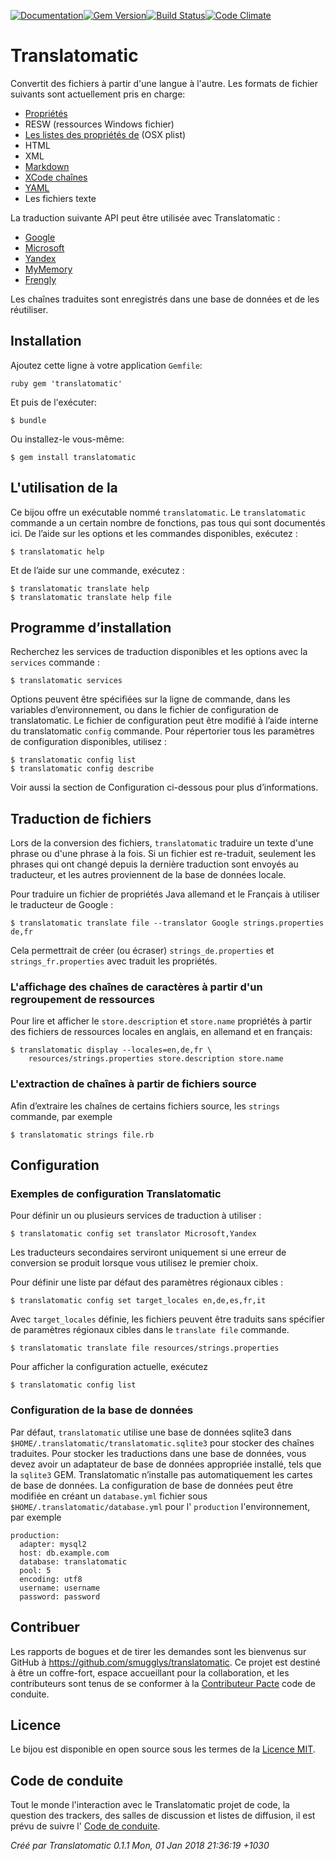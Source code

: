 [![Documentation](http://img.shields.io/badge/yard-docs-blue.svg)](http://www.rubydoc.info/gems/translatomatic)[![Gem Version](https://badge.fury.io/rb/translatomatic.svg)](https://badge.fury.io/rb/translatomatic)[![Build Status](https://travis-ci.org/smugglys/translatomatic.svg?branch=master)](https://travis-ci.org/smugglys/translatomatic)[![Code Climate](https://codeclimate.com/github/smugglys/translatomatic.svg)](https://codeclimate.com/github/smugglys/translatomatic)

# Translatomatic

Convertit des fichiers à partir d'une langue à l'autre. Les formats de fichier suivants sont actuellement pris en charge:

- [Propriétés](https://en.wikipedia.org/wiki/.properties)
- RESW (ressources Windows fichier)
- [Les listes des propriétés de](https://en.wikipedia.org/wiki/Property_list) (OSX plist)
- HTML
- XML
- [Markdown](https://en.wikipedia.org/wiki/Markdown)
- [XCode chaînes](https://developer.apple.com/library/content/documentation/Cocoa/Conceptual/LoadingResources/Strings/Strings.html)
- [YAML](http://yaml.org/)
- Les fichiers texte

La traduction suivante API peut être utilisée avec Translatomatic&nbsp;:

- [Google](https://cloud.google.com/translate/)
- [Microsoft](https://www.microsoft.com/en-us/translator/translatorapi.aspx)
- [Yandex](https://tech.yandex.com/translate/)
- [MyMemory](https://mymemory.translated.net/doc/)
- [Frengly](http://www.frengly.com/api)

Les chaînes traduites sont enregistrés dans une base de données et de les réutiliser.

## Installation

Ajoutez cette ligne à votre application `Gemfile`:

`ruby
gem 'translatomatic'
`

Et puis de l'exécuter:

    $ bundle

Ou installez-le vous-même:

    $ gem install translatomatic

## L'utilisation de la

Ce bijou offre un exécutable nommé `translatomatic`. Le `translatomatic` commande a un certain nombre de fonctions, pas tous qui sont documentés ici. De l’aide sur les options et les commandes disponibles, exécutez&nbsp;:

    $ translatomatic help

Et de l’aide sur une commande, exécutez&nbsp;:

    $ translatomatic translate help
    $ translatomatic translate help file

## Programme d’installation

Recherchez les services de traduction disponibles et les options avec la `services` commande&nbsp;:

    $ translatomatic services

Options peuvent être spécifiées sur la ligne de commande, dans les variables d’environnement, ou dans le fichier de configuration de translatomatic. Le fichier de configuration peut être modifié à l’aide interne du translatomatic `config` commande. Pour répertorier tous les paramètres de configuration disponibles, utilisez&nbsp;:

    $ translatomatic config list
    $ translatomatic config describe

Voir aussi la section de Configuration ci-dessous pour plus d’informations.

## Traduction de fichiers

Lors de la conversion des fichiers, `translatomatic` traduire un texte d'une phrase ou d'une phrase à la fois. Si un fichier est re-traduit, seulement les phrases qui ont changé depuis la dernière traduction sont envoyés au traducteur, et les autres proviennent de la base de données locale.

Pour traduire un fichier de propriétés Java allemand et le Français à utiliser le traducteur de Google&nbsp;:

    $ translatomatic translate file --translator Google strings.properties de,fr

Cela permettrait de créer (ou écraser) `strings_de.properties` et `strings_fr.properties` avec traduit les propriétés.

### L'affichage des chaînes de caractères à partir d'un regroupement de ressources

Pour lire et afficher le `store.description` et `store.name` propriétés à partir des fichiers de ressources locales en anglais, en allemand et en français:

    $ translatomatic display --locales=en,de,fr \
        resources/strings.properties store.description store.name

### L'extraction de chaînes à partir de fichiers source

Afin d’extraire les chaînes de certains fichiers source, les `strings` commande, par exemple

    $ translatomatic strings file.rb

## Configuration

### Exemples de configuration Translatomatic

Pour définir un ou plusieurs services de traduction à utiliser&nbsp;:

    $ translatomatic config set translator Microsoft,Yandex

Les traducteurs secondaires serviront uniquement si une erreur de conversion se produit lorsque vous utilisez le premier choix.

Pour définir une liste par défaut des paramètres régionaux cibles&nbsp;:

    $ translatomatic config set target_locales en,de,es,fr,it

Avec `target_locales` définie, les fichiers peuvent être traduits sans spécifier de paramètres régionaux cibles dans le `translate file` commande.

    $ translatomatic translate file resources/strings.properties

Pour afficher la configuration actuelle, exécutez

    $ translatomatic config list

### Configuration de la base de données

Par défaut, `translatomatic` utilise une base de données sqlite3 dans `$HOME/.translatomatic/translatomatic.sqlite3` pour stocker des chaînes traduites. Pour stocker les traductions dans une base de données, vous devez avoir un adaptateur de base de données appropriée installé, tels que la `sqlite3` GEM. Translatomatic n’installe pas automatiquement les cartes de base de données. La configuration de base de données peut être modifiée en créant un `database.yml` fichier sous `$HOME/.translatomatic/database.yml` pour l' `production` l'environnement, par exemple

    production:
      adapter: mysql2
      host: db.example.com
      database: translatomatic
      pool: 5
      encoding: utf8
      username: username
      password: password

## Contribuer

Les rapports de bogues et de tirer les demandes sont les bienvenus sur GitHub à https://github.com/smugglys/translatomatic. Ce projet est destiné à être un coffre-fort, espace accueillant pour la collaboration, et les contributeurs sont tenus de se conformer à la [Contributeur Pacte](http://contributor-covenant.org) code de conduite.

## Licence

Le bijou est disponible en open source sous les termes de la [Licence MIT](https://opensource.org/licenses/MIT).

## Code de conduite

Tout le monde l'interaction avec le Translatomatic projet de code, la question des trackers, des salles de discussion et listes de diffusion, il est prévu de suivre l' [Code de conduite](https://github.com/smugglys/translatomatic/blob/master/CODE_OF_CONDUCT.md).

_Créé par Translatomatic 0.1.1 Mon, 01 Jan 2018 21:36:19 +1030_
